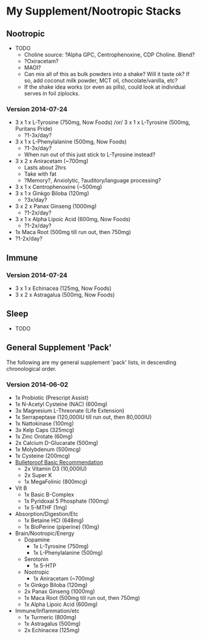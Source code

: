 # My Supplement/Nootropic Stacks

## Nootropic

  * TODO
    * Choline source: ?Alpha GPC, Centrophenoxine, CDP Choline. Blend?
    * ?Oxiracetam?
    * MAOI?
    * Can mix all of this as bulk powders into a shake? Will it taste ok? If so, add coconut milk powder, MCT oil, chocolate/vanilla, etc?
    * If the shake idea works (or even as pills), could look at individual serves in foil ziplocks.

### Version 2014-07-24

  * 3 x 1 x L-Tyrosine (750mg, Now Foods) /or/ 3 x 1 x L-Tyrosine (500mg, Puritans Pride)
    * ?1-3x/day?
  * 3 x 1 x L-Phenylalanine (500mg, Now Foods)
    * ?1-3x/day?
    * When run out of this just stick to L-Tyrosine instead?
  * 3 x 2 x Aniracetam (~700mg)
    * Lasts about 2hrs
    * Take with fat
    * ?Memory?, Anxiolytic, ?auditory/language processing?
  * 3 x 1 x Centrophenoxine (~500mg)
  * 3 x 1 x Ginkgo Biloba (120mg)
    * ?3x/day?
  * 3 x 2 x Panax Ginseng (1000mg)
    * ?1-2x/day?
  * 3 x 1 x Alpha Lipoic Acid (600mg, Now Foods)
    * ?1-2x/day?
  * 1x Maca Root (500mg till run out, then 750mg)
   * ?1-2x/day?

## Immune

### Version 2014-07-24

* 3 x 1 x Echinacea (125mg, Now Foods)
* 3 x 2 x Astragalua (500mg, Now Foods)

## Sleep

* TODO

## General Supplement 'Pack'

The following are my general supplement 'pack' lists, in descending chronological order.

### Version 2014-06-02

* 1x Probiotic (Prescript Assist)
* 1x N-Acetyl Cysteine (NAC) (600mg)
* 3x Magnesium L-Threonate (Life Extension)
* 1x Serrapeptase (120,000IU till run out, then 80,000IU)
* 1x Nattokinase (100mg)
* 3x Kelp Caps (325mcg)
* 1x Zinc Orotate (60mg)
* 2x Calcium D-Glucarate (500mg)
* 1x Molybdenum (500mcg)
* 1x Cysteine (200mcg)
* [Bulletproof Basic Recommendation](http://www.bulletproofexec.com/optimize-your-supplements/)
  * 2x Vitamin D3 (10,000IU)
  * 2x Super K
  * 1x MegaFolinic (800mcg)
* Vit B
  * 1x Basic B-Complex
  * 1x Pyridoxal 5 Phosphate (100mg)
  * 1x 5-MTHF (1mg)
* Absorption/Digestion/Etc
  * 1x Betaine HCI (648mg)
  * 1x BioPerine (piperine) (10mg)
* Brain/Nootropic/Energy
  * Dopamine
    * 1x L-Tyrosine (750mg)
    * 1x L-Phenylalanine (500mg)
  * Serotonin
    * 1x 5-HTP
  * Nootropic
    * 1x Aniracetam (~700mg)
  * 1x Ginkgo Biloba (120mg)
  * 2x Panax Ginseng (1000mg)
  * 1x Maca Root (500mg till run out, then 750mg)
  * 1x Alpha Lipoic Acid (600mg)
* Immune/Inflammation/etc
  * 1x Turmeric (800mg)
  * 1x Astragalus (500mg)
  * 2x Echinacea (125mg)

